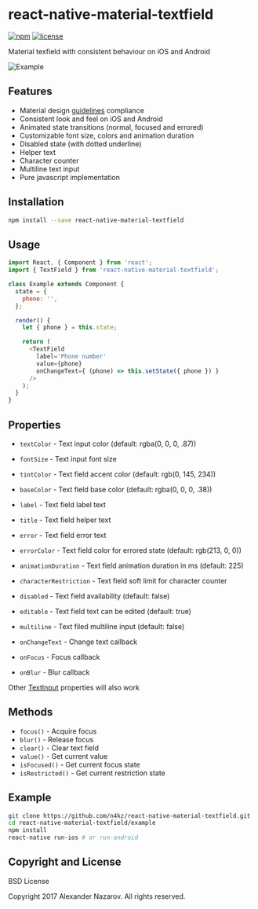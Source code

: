 [npm-badge]: https://img.shields.io/npm/v/react-native-material-textfield.svg?colorB=ff6d00
[npm-url]: https://npmjs.com/package/react-native-material-textfield
[license-badge]: https://img.shields.io/npm/l/react-native-material-textfield.svg?colorB=448aff
[license-url]: https://raw.githubusercontent.com/n4kz/react-native-material-textfield/master/license.txt

# react-native-material-textfield

[![npm][npm-badge]][npm-url]
[![license][license-badge]][license-url]

Material texfield with consistent behaviour on iOS and Android

![Example](https://cloud.githubusercontent.com/assets/2055622/23831653/145e6bc8-0737-11e7-8663-c31454c639cb.gif)

## Features

* Material design [guidelines](https://material.io/guidelines/components/text-fields.html) compliance
* Consistent look and feel on iOS and Android
* Animated state transitions (normal, focused and errored)
* Customizable font size, colors and animation duration
* Disabled state (with dotted underline)
* Helper text
* Character counter
* Multiline text input
* Pure javascript implementation

## Installation

```bash
npm install --save react-native-material-textfield
```

## Usage

```javascript
import React, { Component } from 'react';
import { TextField } from 'react-native-material-textfield';

class Example extends Component {
  state = {
    phone: '',
  };

  render() {
    let { phone } = this.state;

    return (
      <TextField
        label='Phone number'
        value={phone}
        onChangeText={ (phone) => this.setState({ phone }) }
      />
    );
  }
}
```

## Properties

* `textColor`            - Text input color (default: rgba(0, 0, 0, .87))
* `fontSize`             - Text input font size
* `tintColor`            - Text field accent color (default: rgb(0, 145, 234))
* `baseColor`            - Text field base color (default: rgba(0, 0, 0, .38))
* `label`                - Text field label text
* `title`                - Text field helper text
* `error`                - Text field error text
* `errorColor`           - Text field color for errored state (default: rgb(213, 0, 0))
* `animationDuration`    - Text field animation duration in ms (default: 225)
* `characterRestriction` - Text field soft limit for character counter
* `disabled`             - Text field availability (default: false)
* `editable`             - Text field text can be edited (default: true)
* `multiline`            - Text filed multiline input (default: false)

* `onChangeText`         - Change text callback
* `onFocus`              - Focus callback
* `onBlur`               - Blur callback

Other [TextInput](https://facebook.github.io/react-native/docs/textinput.html#props) properties will also work

## Methods

* `focus()`        - Acquire focus
* `blur()`         - Release focus
* `clear()`        - Clear text field
* `value()`        - Get current value
* `isFocused()`    - Get current focus state
* `isRestricted()` - Get current restriction state

## Example

```bash
git clone https://github.com/n4kz/react-native-material-textfield.git
cd react-native-material-textfield/example
npm install
react-native run-ios # or run-android
```

## Copyright and License

BSD License

Copyright 2017 Alexander Nazarov. All rights reserved.
